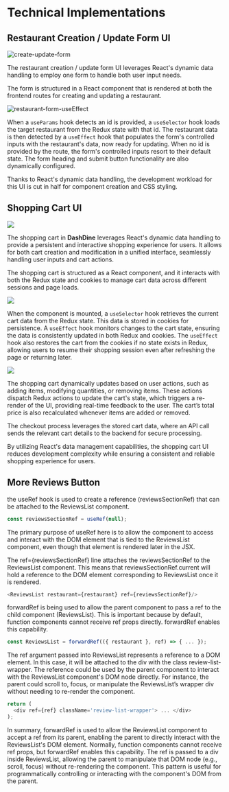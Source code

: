 # Technical Implementations

## Restaurant Creation / Update Form UI

<img src="react-vite/public/assets/Screenshots/tech-imp-create-update-form.jpg" alt="create-update-form">

The restaurant creation / update form UI leverages React's dynamic data handling to employ one form to handle both user input needs.

The form is structured in a React component that is rendered at both the frontend routes for creating and updating a restaurant.

<img src="react-vite/public/assets/Screenshots/tech-imp-restaurant-form-useEffect.png" alt="restaurant-form-useEffect"/>

When a `useParams` hook detects an id is provided, a `useSelector` hook loads the target restaurant from the Redux state with that id. The restaurant data is then detected by a `useEffect` hook that populates the form's controlled inputs with the restaurant's data, now ready for updating. When no id is provided by the route, the form's controlled inputs resort to their default state. The form heading and submit button functionality are also dynamically configured.

Thanks to React's dynamic data handling, the development workload for this UI is cut in half for component creation and CSS styling.

## Shopping Cart UI

<img src="react-vite/public/assets/Screenshots/cartbefore.png">

The shopping cart in **DashDine** leverages React's dynamic data handling to provide a persistent and interactive shopping experience for users. It allows for both cart creation and modification in a unified interface, seamlessly handling user inputs and cart actions.

The shopping cart is structured as a React component, and it interacts with both the Redux state and cookies to manage cart data across different sessions and page loads.

<img src="react-vite/public/assets/Screenshots/cartafter.png"/>

When the component is mounted, a `useSelector` hook retrieves the current cart data from the Redux state. This data is stored in cookies for persistence. A `useEffect` hook monitors changes to the cart state, ensuring the data is consistently updated in both Redux and cookies. The `useEffect` hook also restores the cart from the cookies if no state exists in Redux, allowing users to resume their shopping session even after refreshing the page or returning later.

<img src="react-vite/public/assets/Screenshots/cartstatechange.png">

The shopping cart dynamically updates based on user actions, such as adding items, modifying quantities, or removing items. These actions dispatch Redux actions to update the cart's state, which triggers a re-render of the UI, providing real-time feedback to the user. The cart’s total price is also recalculated whenever items are added or removed.

The checkout process leverages the stored cart data, where an API call sends the relevant cart details to the backend for secure processing.

By utilizing React's data management capabilities, the shopping cart UI reduces development complexity while ensuring a consistent and reliable shopping experience for users.


## More Reviews Button

the useRef hook is used to create a reference (reviewsSectionRef) that can be attached to the ReviewsList component.

```javascript
const reviewsSectionRef = useRef(null);
```

The primary purpose of useRef here is to allow the component to access and interact with the DOM element that is tied to the ReviewsList component, even though that element is rendered later in the JSX.


The ref={reviewsSectionRef} line attaches the reviewsSectionRef to the ReviewsList component. This means that reviewsSectionRef.current will hold a reference to the DOM element corresponding to ReviewsList once it is rendered.

```javascript
<ReviewsList restaurant={restaurant} ref={reviewsSectionRef}/>
```

forwardRef is being used to allow the parent component to pass a ref to the child component (ReviewsList). This is important because by default, function components cannot receive ref props directly. forwardRef enables this capability.

```javascript
const ReviewsList = forwardRef(({ restaurant }, ref) => { ... });
```

The ref argument passed into ReviewsList represents a reference to a DOM element. In this case, it will be attached to the div with the class review-list-wrapper.
The reference could be used by the parent component to interact with the ReviewsList component's DOM node directly. For instance, the parent could scroll to, focus, or manipulate the ReviewsList’s wrapper div without needing to re-render the component.

```javascript
return (
  <div ref={ref} className='review-list-wrapper'> ... </div>
);
```

In summary, forwardRef is used to allow the ReviewsList component to accept a ref from its parent, enabling the parent to directly interact with the ReviewsList's DOM element. Normally, function components cannot receive ref props, but forwardRef enables this capability. The ref is passed to a div inside ReviewsList, allowing the parent to manipulate that DOM node (e.g., scroll, focus) without re-rendering the component. This pattern is useful for programmatically controlling or interacting with the component's DOM from the parent.
